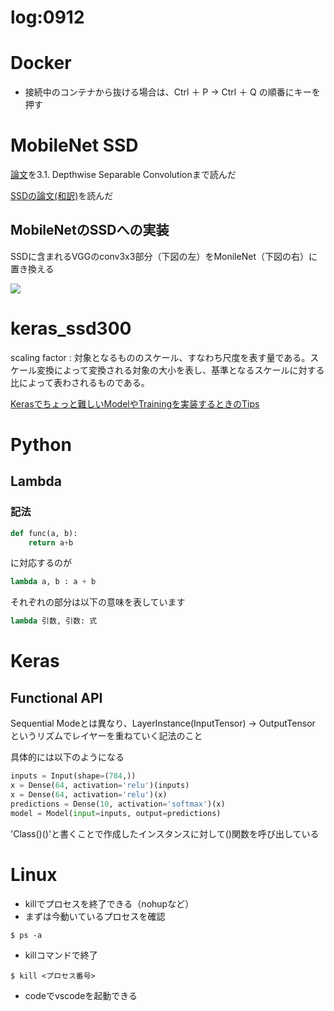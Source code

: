 log:0912
==

# Docker

- 接続中のコンテナから抜ける場合は、Ctrl ＋ P → Ctrl ＋ Q の順番にキーを押す

# MobileNet SSD

[論文](https://arxiv.org/pdf/1704.04861.pdf)を3.1. Depthwise Separable Convolutionまで読んだ

[SSDの論文(和訳)](https://qiita.com/de0ta/items/1ae60878c0e177fc7a3a)を読んだ

## MobileNetのSSDへの実装

SSDに含まれるVGGのconv3x3部分（下図の左）をMonileNet（下図の右）に置き換える

![](https://gitlab.fixstars.com/kenshiro.takeuchi/mobilenet-ssd-keras/uploads/7e2366255f044e30666cf61d38cf20c1/image.png)

# keras_ssd300

scaling factor
:	対象となるもののスケール、すなわち尺度を表す量である。スケール変換によって変換される対象の大小を表し、基準となるスケールに対する比によって表わされるものである。

[Kerasでちょっと難しいModelやTrainingを実装するときのTips](https://qiita.com/mokemokechicken/items/483099fead460dc3a6fa)

# Python

## Lambda

### 記法

```python
def func(a, b):
    return a+b
```

に対応するのが

```python
lambda a, b : a + b
```

それぞれの部分は以下の意味を表しています

```python
lambda 引数, 引数: 式
```

# Keras

## Functional API

Sequential Modeとは異なり、LayerInstance(InputTensor) -> OutputTensor というリズムでレイヤーを重ねていく記法のこと

具体的には以下のようになる
```python
inputs = Input(shape=(784,))
x = Dense(64, activation='relu')(inputs)
x = Dense(64, activation='relu')(x)
predictions = Dense(10, activation='softmax')(x)
model = Model(input=inputs, output=predictions)
```

'Class()()'と書くことで作成したインスタンスに対して()関数を呼び出している

# Linux

- killでプロセスを終了できる（nohupなど）
- まずは今動いているプロセスを確認
```
$ ps -a
``` 
- killコマンドで終了
```
$ kill <プロセス番号>
```

- codeでvscodeを起動できる